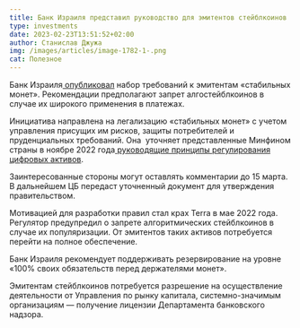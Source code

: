 ```yaml
---
title: Банк Израиля представил руководство для эмитентов стейблкоинов
type: investments
date: 2023-02-23T13:51:52+02:00
author: Станислав Джужа
img: /images/articles/image-1782-1-.png
cat: Полезное
---
```

Банк Израиля[ опубликовал](https://boi.org.il/en/communication-and-publications/press-releases/principles-for-stablecoin-activity-in-israel-document-for-the-public-s-comments/) набор требований к эмитентам «стабильных монет». Рекомендации предполагают запрет алгостейблкоинов в случае их широкого применения в платежах.

Инициатива направлена на легализацию «стабильных монет» с учетом управления присущих им рисков, защиты потребителей и пруденциальных требований. Она  уточняет представленные Минфином страны в ноябре 2022 года[ руководящие принципы регулирования цифровых активов](https://www.gov.il/he/departments/news/press_28112022).

Заинтересованные стороны могут оставлять комментарии до 15 марта. В дальнейшем ЦБ передаст уточненный документ для утверждения правительством.

Мотивацией для разработки правил стал крах Terra в мае 2022 года. Регулятор предупредил о запрете алгоритмических стейблкоинов в случае их популяризации. От эмитентов таких активов потребуется перейти на полное обеспечение.

Банк Израиля рекомендует поддерживать резервирование на уровне «100% своих обязательств перед держателями монет».

Эмитентам стейблкоинов потребуется разрешение на осуществление деятельности от Управления по рынку капитала, системно-значимым организациям — получение лицензии Департамента банковского надзора.
